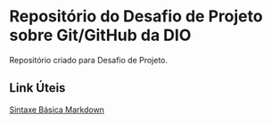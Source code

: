 # Repositório do Desafio de Projeto sobre Git/GitHub da DIO
Repositório criado para Desafio de Projeto.

## Link Úteis
[Sintaxe Básica Markdown](https://www.markdownguide.org/basic-syntax/)
